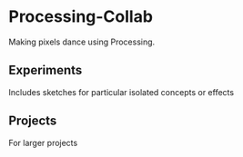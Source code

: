# Processing-Collab

Making pixels dance using Processing.

## Experiments
Includes sketches for particular isolated concepts or effects

## Projects
For larger projects
